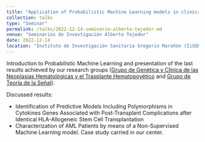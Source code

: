 ```yaml
---
title: "Application of Probabilistic Machine Learning models in clinical research. Case studies carried by our research group."
collection: talks
type: "Seminar"
permalink: /talks/2022-12-14-seminario-alberto-tejedor.md
venue: "Seminarios de Investigación Alberto Tejedor"
date: 2022-12-14
location: "Instituto de Investigación Sanitaria Gregorio Marañón (IiSGM), Madrid, Spain"
---
```


Introduction to Probabilistic Machine Learning and presentation of the last results achieved by our research groups 
([Grupo de Genética y Clínica de las Neoplasias Hematológicas y el Trasplante Hematopoyético](https://www.iisgm.com/investigacion/areas-de-investigacion/area-6-oncologia-traslacional/grupo-3-genetica-y-clinica-de-las-neoplasias-hematologicas-y-el-trasplante-hematopoyetico/)
and [Grupo de Teoría de la Señal](https://gts.tsc.uc3m.es/)).

Discussed results:
- Identification of Predictive Models Including Polymorphisms in Cytokines Genes Associated with Post-Transplant Complications after Identical HLA-Allogeneic Stem Cell Transplantation
- Characterization of AML Patients by means of a Non-Supervised Machine Learning model. Case study carried in our center.